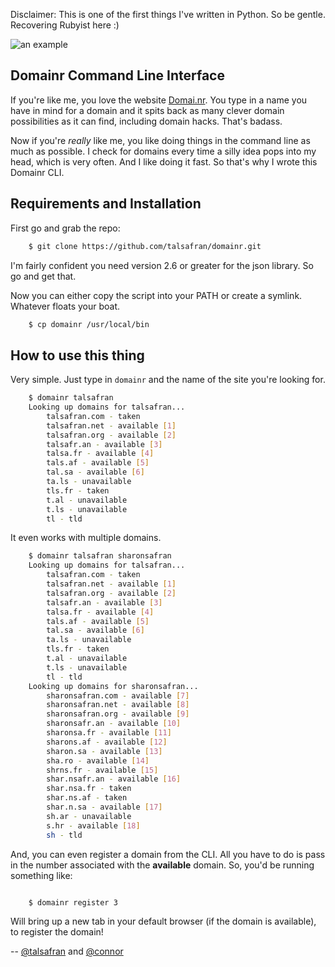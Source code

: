 Disclaimer: This is one of the first things I've written in Python. So be gentle. Recovering Rubyist here :)

![an example](http://f.cl.ly/items/2S3C261y2g0p2y2Z2c0W/Screen%20Shot%202012-06-16%20at%2010.32.31%20AM.png)

## Domainr Command Line Interface
If you're like me, you love the website [Domai.nr](http://domai.nr). You type in a name you have in mind for a domain and it spits back as many clever domain possibilities as it can find, including domain hacks. That's badass.

Now if you're *really* like me, you like doing things in the command line as much as possible. I check for domains every time a silly idea pops into my head, which is very often. And I like doing it fast. So that's why I wrote this Domainr CLI.

## Requirements and Installation
First go and grab the repo:

```bash
    $ git clone https://github.com/talsafran/domainr.git
```

I'm fairly confident you need version 2.6 or greater for the json library. So go and get that.

Now you can either copy the script into your PATH or create a symlink. Whatever floats your boat.

```bash
    $ cp domainr /usr/local/bin
```

## How to use this thing
Very simple. Just type in ``domainr`` and the name of the site you're looking for.

```bash
    $ domainr talsafran
    Looking up domains for talsafran...
        talsafran.com - taken
        talsafran.net - available [1]
        talsafran.org - available [2]
        talsafr.an - available [3]
        talsa.fr - available [4]
        tals.af - available [5]
        tal.sa - available [6]
        ta.ls - unavailable
        tls.fr - taken
        t.al - unavailable
        t.ls - unavailable
        tl - tld
```

It even works with multiple domains.

```bash
    $ domainr talsafran sharonsafran
    Looking up domains for talsafran...
        talsafran.com - taken
        talsafran.net - available [1]
        talsafran.org - available [2]
        talsafr.an - available [3]
        talsa.fr - available [4]
        tals.af - available [5]
        tal.sa - available [6]
        ta.ls - unavailable
        tls.fr - taken
        t.al - unavailable
        t.ls - unavailable
        tl - tld
    Looking up domains for sharonsafran...
        sharonsafran.com - available [7]
        sharonsafran.net - available [8]
        sharonsafran.org - available [9]
        sharonsafr.an - available [10]
        sharonsa.fr - available [11]
        sharons.af - available [12]
        sharon.sa - available [13]
        sha.ro - available [14]
        shrns.fr - available [15]
        shar.nsafr.an - available [16]
        shar.nsa.fr - taken
        shar.ns.af - taken
        shar.n.sa - available [17]
        sh.ar - unavailable
        s.hr - available [18]
        sh - tld
```

And, you can even register a domain from the CLI. All you have to do is pass in the number associated with the **available** domain. So, you'd be running something like:

```bash

    $ domainr register 3

```

Will bring up a new tab in your default browser (if the domain is available), to register the domain!

-- [@talsafran](http://twitter.com/talsafran) and [@connor](http://twitter.com/connor)
